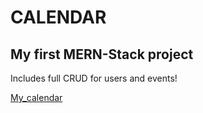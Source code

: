 # CALENDAR

## My first MERN-Stack project
Includes full CRUD for users and events!

[My_calendar](https://user-images.githubusercontent.com/113633130/218438949-838ea227-1356-410d-a727-a93cbe98cb20.png)
